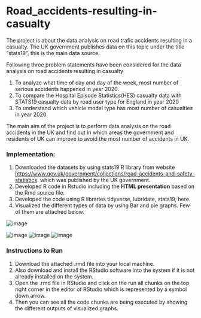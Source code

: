 # Road_accidents-resulting-in-casualty
 The project is about the data analysis on road trafic accidents resulting in a casualty. The UK government publishes data on this topic under the title “stats19”, this is the main data source.
 
 Following three problem statements have been considered for the data analysis on road accidents resulting in casualty
1. To analyze what time of day and day of the week, most number of serious accidents happened in year 2020.
2. To compare the Hospital Episode Statistics(HES) casualty data with STATS19 casualty data by road user type for England in year 2020
3. To understand which vehicle model type has most number of casualties in year 2020.

The main aim of the project is to perform data analysis on the road accidents in the UK and find out in which areas the government and residents of UK can improve to avoid the most number of accidents in UK.

### Implementation:

1. Downloaded the datasets by using stats19 R library from website https://www.gov.uk/government/collections/road-accidents-and-safety-statistics. which was published by the UK government.
2. Developed R code in Rstudio including the **HTML presentation** based on the Rmd source file.
3. Developed the code using R libraries tidyverse, lubridate, stats19, here.
4. Visualized the different types of data by using Bar and pie graphs. Few of them are attached below.


![image](https://user-images.githubusercontent.com/99590063/154841166-e2156435-1383-4e0e-af13-80cc8dbddd61.png)

![image](https://user-images.githubusercontent.com/99590063/154842112-592bb426-c2af-45a6-9591-a645ec062ae5.png)
![image](https://user-images.githubusercontent.com/99590063/154842542-c8eaeb4f-73fd-4f8b-965b-7a6dadd4b6a6.png)
![image](https://user-images.githubusercontent.com/99590063/154842567-83c8578e-5b13-42b8-b062-fe67c735a76b.png)

### Instructions to Run

1. Download the attached .rmd file into your local machine.
2. Also download and install the RStudio software into the system if it is not already installed on the system.
3. Open the .rmd file in RStudio and click on the run all chunks on the top right corner in the editor of RStudio which is represented by a symbol down arrow.
4. Then you can see all the code chunks are being executed by showing the different outputs of visualized graphs.



